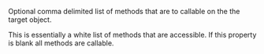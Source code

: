 ﻿Optional comma delimited list of methods that are to callable on the the target object. 

This is essentially a white list of methods that are accessible. If this property is blank all methods are callable.